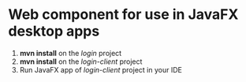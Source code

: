 Web component for use in JavaFX desktop apps
=======

1. **mvn install** on the *login* project
2. **mvn install** on the *login-client* project
3. Run JavaFX app of *login-client* project in your IDE
